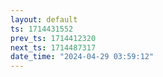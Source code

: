 ```yaml
---
layout: default
ts: 1714431552
prev_ts: 1714412320
next_ts: 1714487317
date_time: "2024-04-29 03:59:12"
---
```

